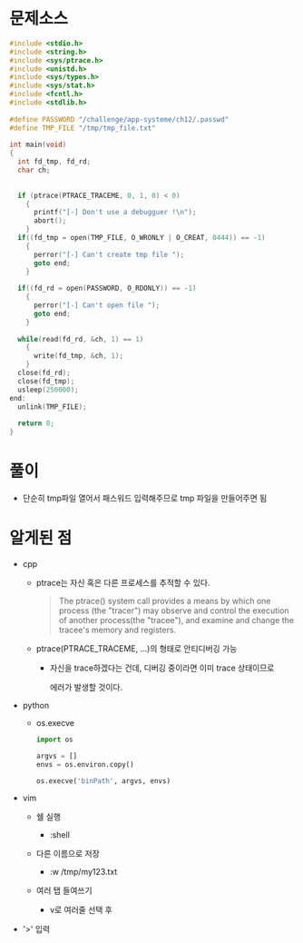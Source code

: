 # 문제소스



```cpp
#include <stdio.h>
#include <string.h>
#include <sys/ptrace.h>
#include <unistd.h>
#include <sys/types.h>
#include <sys/stat.h>
#include <fcntl.h>
#include <stdlib.h>
 
#define PASSWORD "/challenge/app-systeme/ch12/.passwd"
#define TMP_FILE "/tmp/tmp_file.txt"
 
int main(void)
{
  int fd_tmp, fd_rd;
  char ch;
 
 
  if (ptrace(PTRACE_TRACEME, 0, 1, 0) < 0)
    {
      printf("[-] Don't use a debugguer !\n");
      abort();
    }
  if((fd_tmp = open(TMP_FILE, O_WRONLY | O_CREAT, 0444)) == -1)
    {
      perror("[-] Can't create tmp file ");
      goto end;
    }
   
  if((fd_rd = open(PASSWORD, O_RDONLY)) == -1)
    {
      perror("[-] Can't open file ");
      goto end;
    }
   
  while(read(fd_rd, &ch, 1) == 1)
    {
      write(fd_tmp, &ch, 1);
    }
  close(fd_rd);
  close(fd_tmp);
  usleep(250000);
end:
  unlink(TMP_FILE);
   
  return 0;
}
```



# 풀이

- 단순히 tmp파일 열어서 패스워드 입력해주므로 tmp 파일을 만들어주면 됨



# 알게된 점

- cpp

  - ptrace는 자신 혹은 다른 프로세스를 추적할 수 있다.

    >The ptrace() system call provides a means by which one process (the "tracer") may observe and control the execution of another process(the "tracee"), and examine and change the tracee's memory and registers. 

  - ptrace(PTRACE_TRACEME, ...)의 형태로 안티디버깅 가능

    - 자신을 trace하겠다는 건데, 디버깅 중이라면 이미 trace 상태이므로

      에러가 발생할 것이다.

- python

  - os.execve

    ```python
    import os
    
    argvs = []
    envs = os.environ.copy()
    
    os.execve('binPath', argvs, envs)
    ```

    

- vim

  - 쉘 실행

    - :shell

  - 다른 이름으로 저장

    - :w /tmp/my123.txt

  - 여러 탭 들여쓰기

    - v로 여러줄 선택 후
- '>' 입력